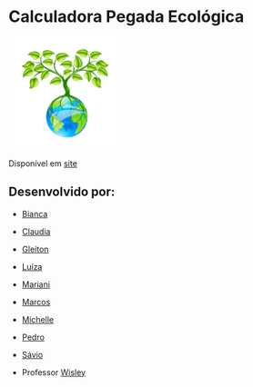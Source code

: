 # Calculadora Pegada Ecológica
<div style="width: 200px; height: 200px">
    <img src="./assets/img/logo.png">
</div>

Disponível em [site](https://senacprogweb7lagoas.github.io/projetointegrador/)

## Desenvolvido por:  

* [Bianca](https://github.com/BrytanniADJ)
* [Claudia](https://github.com/claudiaapj)
* [Gleiton](https://github.com/gleitons)
* [Luíza](https://github.com/lh-ude)
* [Mariani](https://github.com/marianibarbosa)
* [Marcos](https://github.com/marcosfmd)
* [Michelle](https://github.com/MichelleAndrade)
* [Pedro](https://github.com/PedroProgramador02)
* [Sávio](https://github.com/SaVio-FrAncIsco)

* Professor [Wisley](https://github.com/wistech7l) 
